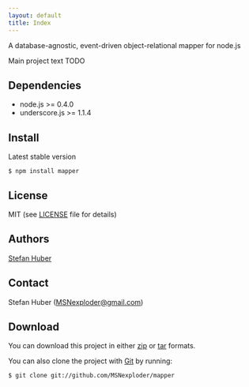 ```yaml
---
layout: default
title: Index
---
```


<div class="description" markdown="1">
    A database-agnostic, event-driven object-relational mapper for node.js
</div>

Main project text TODO

## Dependencies
* node.js >= 0.4.0
* underscore.js >= 1.1.4

## Install
Latest stable version

    $ npm install mapper

## License
MIT (see [LICENSE](https://github.com/MSNexploder/mapper/blob/master/LICENSE) file for details)

## Authors
[Stefan Huber](https://github.com/MSNexploder)

## Contact
Stefan Huber (<MSNexploder@gmail.com>)

## Download
You can download this project in either [zip](https://github.com/MSNexploder/mapper/zipball/master) or [tar](https://github.com/MSNexploder/mapper/tarball/master) formats.

You can also clone the project with [Git](http://git-scm.com) by running:

    $ git clone git://github.com/MSNexploder/mapper
